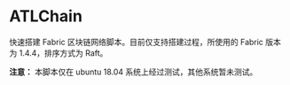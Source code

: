 # ATLChain

快速搭建 Fabric 区块链网络脚本。目前仅支持搭建过程，所使用的 Fabric 版本为 1.4.4，排序方式为 Raft。

**注意：** 本脚本仅在 ubuntu 18.04 系统上经过测试，其他系统暂未测试。
